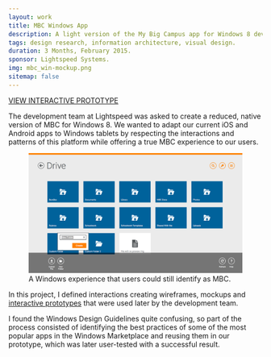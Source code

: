 ```yaml
---
layout: work
title: MBC Windows App
description: A light version of the My Big Campus app for Windows 8 devices.
tags: design research, information architecture, visual design.
duration: 3 Months, February 2015.
sponsor: Lightspeed Systems.
img: mbc_win-mockup.png
sitemap: false
---
```

<a href="/work/mbc-win-proto" class="button">VIEW INTERACTIVE PROTOTYPE</a>

The development team at Lightspeed was asked to create a reduced, native version of MBC for Windows 8. We wanted to adapt our current iOS and Android apps to Windows tablets by respecting the interactions and patterns of this platform while offering a true MBC experience to our users.
<figure>
<img src="/images/mbc-win-proto.png" alt="mockup of the windows app">
<figcaption>A Windows experience that users could still identify as MBC.</figcaption>
</figure>

In this project, I defined interactions creating wireframes, mockups and <a href="/work/mbc-win-proto">interactive prototypes</a> that were used later by the development team.

I found the Windows Design Guidelines quite confusing, so part of the process consisted of identifying the best practices of some of the most popular apps in the Windows Marketplace and reusing them in our prototype, which was later user-tested with a successful result.
